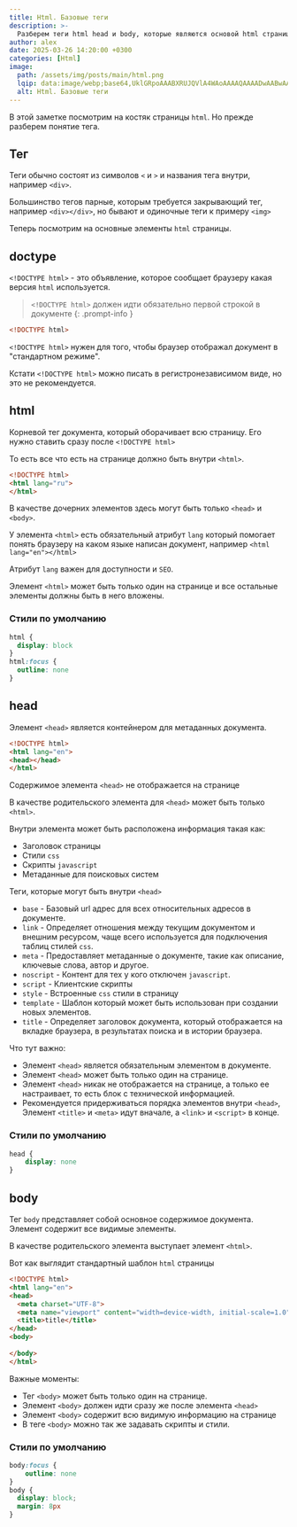 ```yaml
---
title: Html. Базовые теги
description: >-
  Разберем теги html head и body, которые являются основой html страницы 
author: alex
date: 2025-03-26 14:20:00 +0300
categories: [Html]
image:
  path: /assets/img/posts/main/html.png
  lqip: data:image/webp;base64,UklGRpoAAABXRUJQVlA4WAoAAAAQAAAADwAABwAAQUxQSDIAAAARL0AmbZurmr57yyIiqE8oiG0bejIYEQTgqiDA9vqnsUSI6H+oAERp2HZ65qP/VIAWAFZQOCBCAAAA8AEAnQEqEAAIAAVAfCWkAALp8sF8rgRgAP7o9FDvMCkMde9PK7euH5M1m6VWoDXf2FkP3BqV0ZYbO6NA/VFIAAAA
  alt: Html. Базовые теги
---
```


В этой заметке посмотрим на костяк страницы `html`. Но прежде разберем понятие тега.

## Тег

Теги обычно состоят из символов `<` и `>` и названия тега внутри, например `<div>`.

Большинство тегов парные, которым требуется закрывающий тег, например `<div></div>`, но бывают и одиночные теги к примеру `<img>`

Теперь посмотрим на основные элементы `html` страницы.

## doctype

`<!DOCTYPE html>` - это объявление, которое сообщает браузеру какая версия `html` используется.

> `<!DOCTYPE html>` должен идти обязательно первой строкой в документе
{: .prompt-info }

````html
<!DOCTYPE html>
````

`<!DOCTYPE html>` нужен для того, чтобы браузер отображал документ в "стандартном режиме".

Кстати `<!DOCTYPE html>` можно писать в регистронезависимом виде, но это не рекомендуется.

## html

Корневой тег документа, который оборачивает всю страницу. Его нужно ставить сразу после `<!DOCTYPE html>`

То есть все что есть на странице должно быть внутри `<html>`.

````html
<!DOCTYPE html>
<html lang="ru">
</html>
````

В качестве дочерних элементов здесь могут быть только `<head>` и `<body>`.

У элемента `<html>` есть обязательный атрибут `lang` который помогает понять браузеру на каком языке написан документ, например `<html lang="en"></html>`

Атрибут `lang` важен для доступности и `SEO`.

Элемент `<html>` может быть только один на странице и все остальные элементы должны быть в него вложены.

### Стили по умолчанию

````css
html {
  display: block
}
html:focus {
  outline: none
}
````

## head

Элемент `<head>` является контейнером для метаданных документа.

`````html
<!DOCTYPE html>
<html lang="en">
<head></head>
</html>
`````

Содержимое элемента `<head>` не отображается на странице

В качестве родительского элемента для `<head>` может быть только `<html>`.

Внутри элемента может быть расположена информация такая как:

- Заголовок страницы
- Стили `css`
- Скрипты `javascript`
- Метаданные для поисковых систем

Теги, которые могут быть внутри `<head>`

- `base` - Базовый url адрес для всех относительных адресов в документе.
- `link` - Определяет отношения между текущим документом и внешним ресурсом, чаще всего используется для подключения таблиц стилей `css`.
- `meta` - Предоставляет метаданные о документе, такие как описание, ключевые слова, автор и другое.
- `noscript` - Контент для тех у кого отключен `javascript`.
- `script` - Клиентские скрипты
- `style` - Встроенные `css` стили в страницу
- `template` - Шаблон который может быть использован при создании новых элементов.
- `title` - Определяет заголовок документа, который отображается на вкладке браузера, в результатах поиска и в истории браузера.

Что тут важно:

- Элемент `<head>` является обязательным элементом в документе.
- Элемент `<head>` может быть только один на странице.
- Элемент `<head>` никак не отображается на странице, а только ее настраивает, то есть блок с технической информацией.
- Рекомендуется придерживаться порядка элементов внутри `<head>`, Элемент `<title>` и `<meta>` идут вначале, а `<link>` и `<script>` в конце.

### Стили по умолчанию

````css
head {
    display: none
}
````

## body

Тег `body` представляет собой основное содержимое документа. Элемент содержит все видимые элементы.

В качестве родительского элемента выступает элемент `<html>`.

Вот как выглядит стандартный шаблон `html` страницы

````html
<!DOCTYPE html>
<html lang="en">
<head>
  <meta charset="UTF-8">
  <meta name="viewport" content="width=device-width, initial-scale=1.0">
  <title>title</title>
</head>
<body>
  
</body>
</html>
````

Важные моменты:

- Тег `<body>` может быть только один на странице.
- Элемент `<body>` должен идти сразу же после элемента `<head>`
- Элемент `<body>` содержит всю видимую информацию на странице
- В теге `<body>` можно так же задавать скрипты и стили.

### Стили по умолчанию

````css
body:focus { 
    outline: none
}
body {
  display: block;
  margin: 8px
}
````
